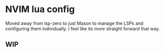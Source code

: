 # NVIM lua config
Moved away from lsp-zero to just Mason to manage the LSPs and configuring them
individually.  I feel like its more straight forward that way.

## WIP
